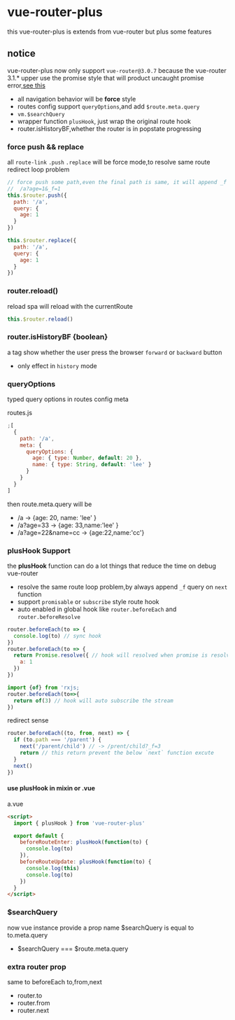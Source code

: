 # vue-router-plus

this vue-router-plus is extends from vue-router but plus some features

## notice

vue-router-plus now only support `vue-router@3.0.7` because the vue-router 3.1.\* upper use the promise style that will product uncaught promise error,[see this](https://github.com/vuejs/vue-router/issues/2881#issuecomment-520554378)

- all navigation behavior will be **force** style
- routes config support `queryOptions`,and add `$route.meta.query`
- `vm.$searchQuery`
- wrapper function `plusHook`, just wrap the original route hook
- router.isHistoryBF,whether the router is in popstate progressing

### force push && replace

all `route-link` `.push` `.replace` will be force mode,to resolve same route redirect loop problem

```js
// force push some path,even the final path is same, it will append _f query
//  /a?age=1&_f=1
this.$router.push({
  path: '/a',
  query: {
    age: 1
  }
})
```

```js
this.$router.replace({
  path: '/a',
  query: {
    age: 1
  }
})
```

### router.reload()

reload spa will reload with the currentRoute

```js
this.$router.reload()
```

### router.isHistoryBF {boolean}

a tag show whether the user press the browser `forward` or `backward` button

- only effect in `history` mode

### queryOptions

typed query options in routes config meta

routes.js

```js
;[
  {
    path: '/a',
    meta: {
      queryOptions: {
        age: { type: Number, default: 20 },
        name: { type: String, default: 'lee' }
      }
    }
  }
]
```

then route.meta.query will be

- /a -> {age: 20, name: 'lee' }
- /a?age=33 -> {age: 33,name:'lee' }
- /a?age=22&name=cc -> {age:22,name:'cc'}

### plusHook Support

the **plusHook** function can do a lot things that reduce the time on debug vue-router

- resolve the same route loop problem,by always append `_f` query on `next` function
- support `promisable` or `subscribe` style route hook
- auto enabled in global hook like `router.beforeEach` and `router.beforeResolve`

```js
router.beforeEach(to => {
  console.log(to) // sync hook
})
router.beforeEach(to => {
  return Promise.resolve({ // hook will resolved when promise is resolved
    a: 1
  })
})

import {of} from 'rxjs;
router.beforeEach(to=>{
  return of(3) // hook will auto subscribe the stream
})
```

redirect sense

```js
router.beforeEach((to, from, next) => {
  if (to.path === '/parent') {
    next('/parent/child') // -> /prent/child?_f=3
    return // this return prevent the below `next` function excute
  }
  next()
})
```

#### use plusHook in mixin or .vue

a.vue

```html
<script>
  import { plusHook } from 'vue-router-plus'

  export default {
    beforeRouteEnter: plusHook(function(to) {
      console.log(to)
    }),
    beforeRouteUpdate: plusHook(function(to) {
      console.log(this)
      console.log(to)
    })
  }
</script>
```

### \$searchQuery

now vue instance provide a prop name \$searchQuery is equal to to.meta.query

- $searchQuery === $route.meta.query

### extra router prop

same to beforeEach to,from,next

- router.to
- router.from
- router.next
